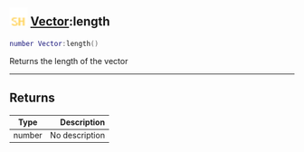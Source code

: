 ## <img src="../../.gitbook/assets/shared.png" width="32" height="32" /> [Vector](../vector/README.md):length

```lua
number Vector:length()
```

Returns the length of the vector<br>

-----------------
## Returns

| Type   | Description |
| ------ | ----------: |
| number | No description |

